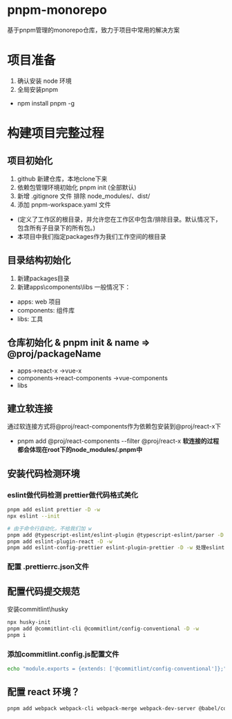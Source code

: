 # pnpm-monorepo
基于pnpm管理的monorepo仓库，致力于项目中常用的解决方案

# 项目准备
1. 确认安装 node 环境
2. 全局安装pnpm 
* npm install pnpm -g

# 构建项目完整过程

## 项目初始化
1. github 新建仓库，本地clone下来
2. 依赖包管理环境初始化 pnpm init (全部默认)
3. 新增 .gitignore 文件 排除 node_modules/、dist/
4. 添加 pnpm-workspace.yaml 文件
- (定义了工作区的根目录，并允许您在工作区中包含/排除目录。默认情况下，包含所有子目录下的所有包。)
- 本项目中我们指定packages作为我们工作空间的根目录

## 目录结构初始化
1. 新建packages目录
2. 新建apps\components\libs
一般情况下：
- apps: web 项目
- components: 组件库
- libs: 工具
  
## 仓库初始化 & pnpm init & name => @proj/packageName
- apps->react-x
      ->vue-x
- components->react-components
            ->vue-components
- libs

## 建立软连接
通过软连接方式将@proj/react-components作为依赖包安装到@proj/react-x下
* pnpm add @proj/react-components --filter @proj/react-x
**软连接的过程都会体现在root下的node_modules/.pnpm中**

## 安装代码检测环境
### eslint做代码检测 prettier做代码格式美化
```sh
pnpm add eslint prettier -D -w
npx eslint --init

# 由于命令行自动化，不给我们加 w
pnpm add @typescript-eslint/eslint-plugin @typescript-eslint/parser -D -w
pnpm add eslint-plugin-react -D -w
pnpm add eslint-config-prettier eslint-plugin-prettier -D -w 处理eslint和prettier的冲突
```
### 配置 .prettierrc.json文件

## 配置代码提交规范
安装commitlint\husky
```sh
npx husky-init
pnpm add @commitlint-cli @commitlint/config-conventional -D -w
pnpm i 
```

### 添加commitlint.config.js配置文件
```sh
echo "module.exports = {extends: ['@commitlint/config-conventional']};" > commitlint.config.js
```

## 配置 react 环境？
```sh
pnpm add webpack webpack-cli webpack-merge webpack-dev-server @babel/core @babel/preset-react @babel/preset-typescript babel-loader css-loader less style-loader less-loader postcss postcss-loader tailwindcss autoprefixer html-webpack-plugin cross-env -D --filter @proj/react-x
```
